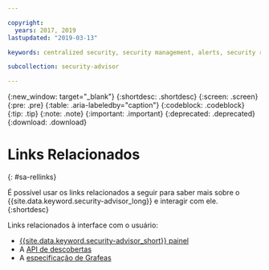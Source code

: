 ```yaml
---

copyright:
  years: 2017, 2019
lastupdated: "2019-03-13"

keywords: centralized security, security management, alerts, security risk, insights, threat detection

subcollection: security-advisor

---
```


{:new_window: target="_blank"}
{:shortdesc: .shortdesc}
{:screen: .screen}
{:pre: .pre}
{:table: .aria-labeledby="caption"}
{:codeblock: .codeblock}
{:tip: .tip}
{:note: .note}
{:important: .important}
{:deprecated: .deprecated}
{:download: .download}

# Links Relacionados
{: #sa-rellinks}

É possível usar os links relacionados a seguir para saber mais sobre o {{site.data.keyword.security-advisor_long}} e interagir com ele.
{:shortdesc}

Links relacionados à interface com o usuário:
* [ {{site.data.keyword.security-advisor_short}}  painel ](https://cloud.ibm.com/security-advisor#/dashboard)
* A [API de descobertas](https://cloud.ibm.com/apidocs/security-advisor)
* A [especificação de Grafeas](http://grafeas.ng.bluemix.net/ui/)
